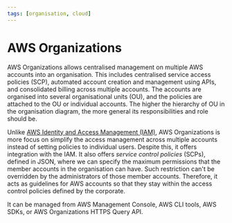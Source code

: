 ```yaml
---
tags: [organisation, cloud]
---
```


# AWS Organizations

AWS Organizations allows centralised management on multiple AWS accounts into an
organisation. This includes centralised service access policies (SCP), automated
account creation and management using APIs, and consolidated billing across
multiple accounts. The accounts are organised into several organisational units
(OU), and the policies are attached to the OU or individual accounts. The higher
the hierarchy of OU in the organisation diagram, the more general its
responsibilities and role should be.

Unlike [AWS Identity and Access Management (IAM)](202312131707.md), AWS
Organizations is more focus on simplify the access management across multiple
accounts instead of setting policies to individual users. Despite this, it
offers integration with the IAM. It also offers *service control policies*
(SCPs), defined in JSON, where we can specify the maximum permissions that the
member accounts in the organisation can have. Such restriction can't be
overridden by the administrators of those member accounts. Therefore, it acts as
guidelines for AWS accounts so that they stay within the access control policies
defined by the corporate.

It can be managed from AWS Management Console, AWS CLI tools, AWS SDKs, or AWS
Organizations HTTPS Query API.
